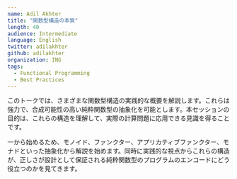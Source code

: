 ```yaml
---
name: Adil Akhter
title: "関数型構造の本質"
length: 40
audience: Intermediate
language: English
twitter: adilakhter
github: adilakhter
organization: ING
tags:
  - Functional Programming
  - Best Practices
---
```

このトークでは、さまざまな関数型構造の実践的な概要を解説します。これらは強力で、合成可能性の高い純粋関数型の抽象化を可能とします。本セッションの目的は、これらの構造を理解して、実際の計算問題に応用できる見識を得ることです。

一から始めるため、モノイド、ファンクター、アプリカティブファンクター、モナドといった抽象化から解説を始めます。同時に実践的な視点からこれらの構造が、正しさが設計として保証される純粋関数型のプログラムのエンコードにどう役立つのかを見てきます。

